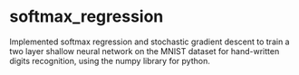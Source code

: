 # softmax_regression
Implemented softmax regression and stochastic gradient descent to train a two layer shallow neural network on the MNIST dataset for hand-written digits recognition, using the numpy library for python.
